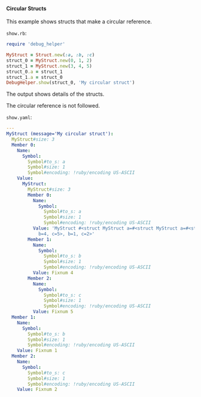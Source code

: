 #### Circular Structs

This example shows structs that make a circular reference.

```show.rb```:
```ruby
require 'debug_helper'

MyStruct = Struct.new(:a, :b, :c)
struct_0 = MyStruct.new(0, 1, 2)
struct_1 = MyStruct.new(3, 4, 5)
struct_0.a = struct_1
struct_1.a = struct_0
DebugHelper.show(struct_0, 'My circular struct')
```

The output shows details of the structs.

The circular reference is not followed.

```show.yaml```:
```yaml
---
MyStruct (message='My circular struct'):
  MyStruct#size: 3
  Member 0:
    Name:
      Symbol:
        Symbol#to_s: a
        Symbol#size: 1
        Symbol#encoding: !ruby/encoding US-ASCII
    Value:
      MyStruct:
        MyStruct#size: 3
        Member 0:
          Name:
            Symbol:
              Symbol#to_s: a
              Symbol#size: 1
              Symbol#encoding: !ruby/encoding US-ASCII
          Value: 'MyStruct #<struct MyStruct a=#<struct MyStruct a=#<struct MyStruct:...>,
            b=4, c=5>, b=1, c=2>'
        Member 1:
          Name:
            Symbol:
              Symbol#to_s: b
              Symbol#size: 1
              Symbol#encoding: !ruby/encoding US-ASCII
          Value: Fixnum 4
        Member 2:
          Name:
            Symbol:
              Symbol#to_s: c
              Symbol#size: 1
              Symbol#encoding: !ruby/encoding US-ASCII
          Value: Fixnum 5
  Member 1:
    Name:
      Symbol:
        Symbol#to_s: b
        Symbol#size: 1
        Symbol#encoding: !ruby/encoding US-ASCII
    Value: Fixnum 1
  Member 2:
    Name:
      Symbol:
        Symbol#to_s: c
        Symbol#size: 1
        Symbol#encoding: !ruby/encoding US-ASCII
    Value: Fixnum 2
```
